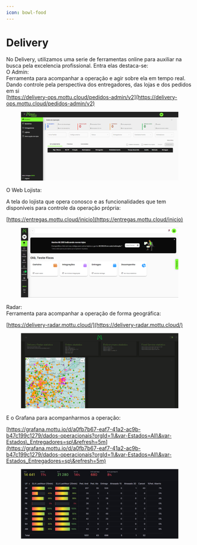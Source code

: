 ```yaml
---
icon: bowl-food
---
```


# Delivery

No Delivery, utilizamos uma serie de ferramentas online para auxiliar na busca pela excelencia profissional. Entra elas destaca-se:\
O Admin:\
Ferramenta para acompanhar a operação e agir sobre ela em tempo real. Dando controle pela perspectiva dos entregadores, das lojas e dos pedidos em si \
[https://delivery-ops.mottu.cloud/pedidos-admin/v2](https://delivery-ops.mottu.cloud/pedidos-admin/v2)

<figure><img src="../.gitbook/assets/image (29).png" alt=""><figcaption></figcaption></figure>

O Web Lojista:

A tela do lojista que opera conosco e as funcionalidades que tem disponíveis para controle da operação própria:

[https://entregas.mottu.cloud/inicio](https://entregas.mottu.cloud/inicio)

<figure><img src="../.gitbook/assets/image (30).png" alt=""><figcaption></figcaption></figure>

Radar:\
Ferramenta para acompanhar a operação de forma geográfica:

[https://delivery-radar.mottu.cloud/](https://delivery-radar.mottu.cloud/)

<figure><img src="../.gitbook/assets/image (31).png" alt=""><figcaption></figcaption></figure>

E o Grafana para acompanharmos a operação:

[https://grafana.mottu.io/d/a0fb7b67-eaf7-41a2-ac9b-b47c199c1279/dados-operacionais?orgId=1\&var-Estados=All\&var-Estados\_Entregadores=sp\&refresh=5m](https://grafana.mottu.io/d/a0fb7b67-eaf7-41a2-ac9b-b47c199c1279/dados-operacionais?orgId=1\&var-Estados=All\&var-Estados_Entregadores=sp\&refresh=5m)

<figure><img src="../.gitbook/assets/image (34).png" alt=""><figcaption></figcaption></figure>
